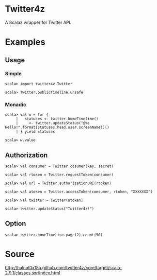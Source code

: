# Twitter4z

A Scalaz wrapper for Twitter API.

# Examples

## Usage

### Simple

    scala> import twitter4z.Twitter

    scala> Twitter.publicTimeline.unsafe

### Monadic

    scala> val w = for {
         |   statuses <- twitter.homeTimeline()
         |   _ <- twitter.updateStatus("@%s Hello!".format(statuses.head.user.screenName))()
         | } yield statuses

    scala> w.value

## Authorization

    scala> val consumer = Twitter.cosumer(key, secret)

    scala> val rtoken = Twitter.requestToken(consumer)
    
    scala> val url = Twitter.authorizationURI(rtoken)
    
    scala> val atoken = Twitter.accessToken(consumer, rtoken, "XXXXXXX")
    
    scala> val twitter = Twitter(atoken)

    scala> twitter.updateStatus("Twitter4z!")

## Option

    scala> twitter.homeTimeline.page(2).count(50)

# Source

http://halcat0x15a.github.com/twitter4z/core/target/scala-2.9.1/classes.sxr/index.html
